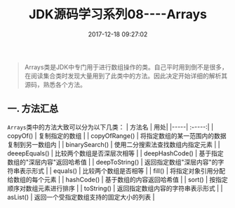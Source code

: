 ﻿---
title: JDK源码学习系列08----Arrays
date: 2017-12-18 09:27:02
tags:
    - JDK
    - Java
    - Arrays
---

>Arrays类是JDK中专门用于进行数组操作的类。自己平时用到倒不是很多，在阅读集合类时发现大量用到了此类中的方法。因此决定开始详细的解析其源码，熟悉各个方法。

## 一. 方法汇总

`Arrays`类中的方法大致可以分为以下几类：
| 方法名 | 用处|
|-----| :-----:|
| copyOf() | 复制指定的数组 |
| copyOfRange() | 将指定数组的某一范围内的数据复制到另一数组内 |
| binarySearch() | 使用二分搜索法查找数组内指定元素 |
| deeepEquals() | 比较两个数组是否深层次相等 |
| deepHashCode() | 基于指定数组的"深层内容"返回哈希值 |
| deepToString() | 返回指定数组"深层内容"的字符串表示形式 |
| equals() | 比较两个数组是否相等 |
| fill() | 将指定对象引用分配给数组的每个元素 |
| hashCode() | 基于数组的内容返回哈希值 |
| sort() | 按指定顺序对数组元素进行排序 |
| toString() | 返回指定数组内容的字符串表示形式 |
| asList() | 返回一个受指定数组支持的固定大小的列表 |

<!--more-->